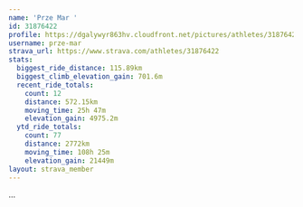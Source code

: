 ```yaml
---
name: 'Prze Mar '
id: 31876422
profile: https://dgalywyr863hv.cloudfront.net/pictures/athletes/31876422/22548952/2/large.jpg
username: prze-mar
strava_url: https://www.strava.com/athletes/31876422
stats:
  biggest_ride_distance: 115.89km
  biggest_climb_elevation_gain: 701.6m
  recent_ride_totals:
    count: 12
    distance: 572.15km
    moving_time: 25h 47m
    elevation_gain: 4975.2m
  ytd_ride_totals:
    count: 77
    distance: 2772km
    moving_time: 108h 25m
    elevation_gain: 21449m
layout: strava_member
--- 
```

...
